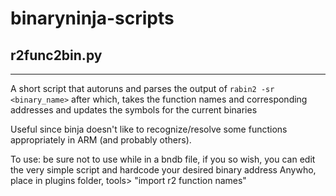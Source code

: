 # binaryninja-scripts
## r2func2bin.py
---

A short script that autoruns and parses the output of `rabin2 -sr <binary_name>` 
after which, takes the function names and corresponding addresses and updates the
symbols for the current binaries

Useful since binja doesn't like to recognize/resolve some functions appropriately in ARM
(and probably others). 

To use: be sure not to use while in a bndb file, if you so wish, you can edit the very simple
script and hardcode your desired binary address
Anywho, place in plugins folder, tools> "import r2 function names"
